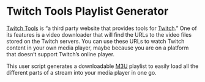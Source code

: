# Twitch Tools Playlist Generator

[Twitch Tools][TT] is “a third party website that provides tools for
[Twitch][].” One of its features is a video downloader that will find the
URLs to the video files stored on the Twitch servers. You can use these
URLs to watch Twitch content in your own media player, maybe because you
are on a platform that doesn’t support Twitch’s online player.

This user script generates a downloadable [M3U][] playlist to easily load
all the different parts of a stream into your media player in one go.

[TT]: https://twitchtools.com
[Twitch]: http://www.twitch.tv
[M3U]: http://en.wikipedia.org/wiki/M3U
